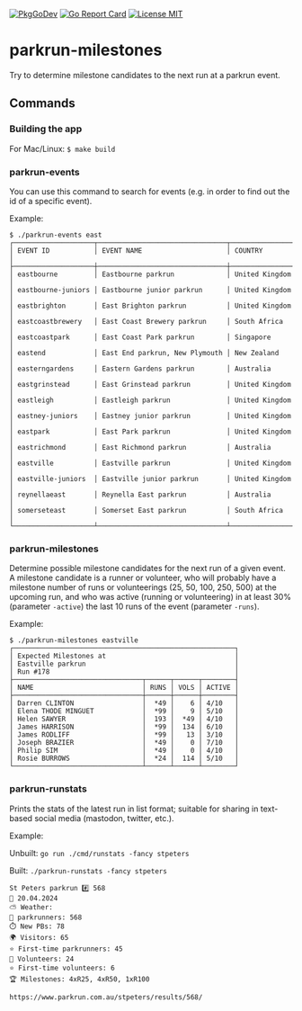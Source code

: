 [![PkgGoDev](https://pkg.go.dev/badge/github.com/rwkura/go-staticmaps)](https://pkg.go.dev/github.com/rwkura/parkrun-milestones)
[![Go Report Card](https://goreportcard.com/badge/github.com/rwkura/parkrun-milestones)](https://goreportcard.com/report/flopp/parkrun-milestones)
[![License MIT](https://img.shields.io/badge/license-MIT-lightgrey.svg?style=flat)](https://github.com/rwkura/parkrun-milestones/)

# parkrun-milestones

Try to determine milestone candidates to the next run at a parkrun event.

## Commands

### Building the app

For Mac/Linux: `$ make build`

### parkrun-events

You can use this command to search for events (e.g. in order to find out the id of a specific event).

Example:

```
$ ./parkrun-events east 
┌────────────────────┬────────────────────────────────┬────────────────┐
│ EVENT ID           │ EVENT NAME                     │ COUNTRY        │
├────────────────────┼────────────────────────────────┼────────────────┤
│ eastbourne         │ Eastbourne parkrun             │ United Kingdom │
│ eastbourne-juniors │ Eastbourne junior parkrun      │ United Kingdom │
│ eastbrighton       │ East Brighton parkrun          │ United Kingdom │
│ eastcoastbrewery   │ East Coast Brewery parkrun     │ South Africa   │
│ eastcoastpark      │ East Coast Park parkrun        │ Singapore      │
│ eastend            │ East End parkrun, New Plymouth │ New Zealand    │
│ easterngardens     │ Eastern Gardens parkrun        │ Australia      │
│ eastgrinstead      │ East Grinstead parkrun         │ United Kingdom │
│ eastleigh          │ Eastleigh parkrun              │ United Kingdom │
│ eastney-juniors    │ Eastney junior parkrun         │ United Kingdom │
│ eastpark           │ East Park parkrun              │ United Kingdom │
│ eastrichmond       │ East Richmond parkrun          │ Australia      │
│ eastville          │ Eastville parkrun              │ United Kingdom │
│ eastville-juniors  │ Eastville junior parkrun       │ United Kingdom │
│ reynellaeast       │ Reynella East parkrun          │ Australia      │
│ somerseteast       │ Somerset East parkrun          │ South Africa   │
└────────────────────┴────────────────────────────────┴────────────────┘
```

### parkrun-milestones

Determine possible milestone candidates for the next run of a given event.
A milestone candidate is a runner or volunteer, who will probably have a milestone number of runs or volunteerings (25, 50, 100, 250, 500) at the upcoming run, and who was active (running or volunteering) in at least 30% (parameter `-active`) the last 10 runs of the event (parameter `-runs`).

Example:

```
$ ./parkrun-milestones eastville
┌───────────────────────────────────────────────────────┐
│ Expected Milestones at                                │
│ Eastville parkrun                                     │
│ Run #178                                              │
├────────────────────────────────┬──────┬──────┬────────┤
│ NAME                           │ RUNS │ VOLS │ ACTIVE │
├────────────────────────────────┼──────┼──────┼────────┤
│ Darren CLINTON                 │  *49 │    6 │ 4/10   │
│ Elena THODE MINGUET            │  *99 │    9 │ 5/10   │
│ Helen SAWYER                   │  193 │  *49 │ 4/10   │
│ James HARRISON                 │  *99 │  134 │ 6/10   │
│ James RODLIFF                  │  *99 │   13 │ 3/10   │
│ Joseph BRAZIER                 │  *49 │    0 │ 7/10   │
│ Philip SIM                     │  *49 │    0 │ 4/10   │
│ Rosie BURROWS                  │  *24 │  114 │ 5/10   │
└────────────────────────────────┴──────┴──────┴────────┘
```

### parkrun-runstats
Prints the stats of the latest run in list format; suitable for sharing in text-based social media (mastodon, twitter, etc.).

Example:

Unbuilt: `go run ./cmd/runstats -fancy stpeters`

Built: `./parkrun-runstats -fancy stpeters`

```
St Peters parkrun #️⃣ 568
📅 20.04.2024
⛅ Weather:
🏃 parkrunners: 568
⏱️ New PBs: 78
🌍 Visitors: 65
⭐️ First-time parkrunners: 45
🦺 Volunteers: 24
⭐️ First-time volunteers: 6
🏆 Milestones: 4xR25, 4xR50, 1xR100

https://www.parkrun.com.au/stpeters/results/568/
```